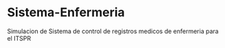 # Sistema-Enfermeria
Simulacion de Sistema de control de registros medicos de enfermeria para el ITSPR
